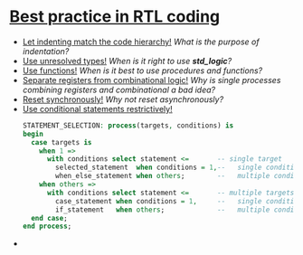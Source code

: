 # [Best practice in RTL coding](./RTL%20coding.md)
* [Let indenting match the code hierarchy!](./layout.md)
  _What is the purpose of indentation?_
* [Use unresolved types!](./type-resolution.md)
  _When is it right to use **std_logic**?_
* [Use functions!](./subprograms.md)
  _When is it best to use procedures and functions?_
* [Separate registers from combinational logic!](./sequential-logic.md)
  _Why is single processes combining registers and combinational a bad idea?_
* [Reset synchronously!](./reset.md)
  _Why not reset asynchronously?_
* [Use conditional statements restrictively!](./conditionals.md)  
  ```vhdl
  STATEMENT_SELECTION: process(targets, conditions) is 
  begin 
    case targets is 
      when 1 =>                                   
        with conditions select statement <=       -- single target
          selected_statement  when conditions = 1,--   single condition
          when_else_statement when others;        --   multiple condition
      when others =>                               
        with conditions select statement <=       -- multiple targets
          case_statement when conditions = 1,     --   single condition
          if_statement   when others;             --   multiple condition
    end case;
  end process;
  ```
* [](./.md)


